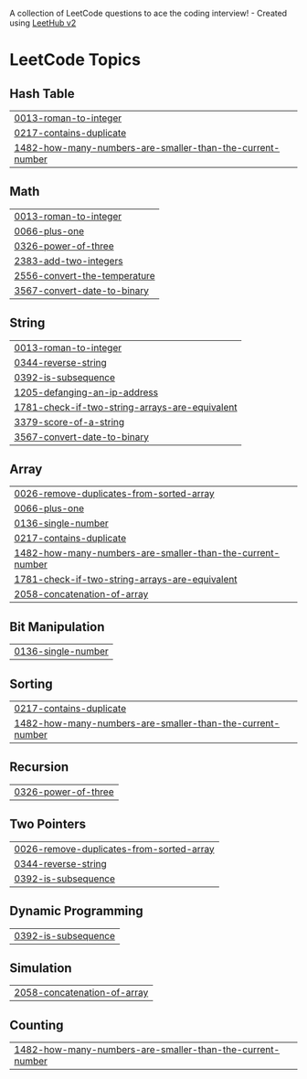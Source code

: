 A collection of LeetCode questions to ace the coding interview! - Created using [LeetHub v2](https://github.com/arunbhardwaj/LeetHub-2.0)
<!---LeetCode Topics Start-->
# LeetCode Topics
## Hash Table
|  |
| ------- |
| [0013-roman-to-integer](https://github.com/AnasMohammed212/Solved-LeetCode-Problems/tree/master/0013-roman-to-integer) |
| [0217-contains-duplicate](https://github.com/AnasMohammed212/Solved-LeetCode-Problems/tree/master/0217-contains-duplicate) |
| [1482-how-many-numbers-are-smaller-than-the-current-number](https://github.com/AnasMohammed212/Solved-LeetCode-Problems/tree/master/1482-how-many-numbers-are-smaller-than-the-current-number) |
## Math
|  |
| ------- |
| [0013-roman-to-integer](https://github.com/AnasMohammed212/Solved-LeetCode-Problems/tree/master/0013-roman-to-integer) |
| [0066-plus-one](https://github.com/AnasMohammed212/Solved-LeetCode-Problems/tree/master/0066-plus-one) |
| [0326-power-of-three](https://github.com/AnasMohammed212/Solved-LeetCode-Problems/tree/master/0326-power-of-three) |
| [2383-add-two-integers](https://github.com/AnasMohammed212/Solved-LeetCode-Problems/tree/master/2383-add-two-integers) |
| [2556-convert-the-temperature](https://github.com/AnasMohammed212/Solved-LeetCode-Problems/tree/master/2556-convert-the-temperature) |
| [3567-convert-date-to-binary](https://github.com/AnasMohammed212/Solved-LeetCode-Problems/tree/master/3567-convert-date-to-binary) |
## String
|  |
| ------- |
| [0013-roman-to-integer](https://github.com/AnasMohammed212/Solved-LeetCode-Problems/tree/master/0013-roman-to-integer) |
| [0344-reverse-string](https://github.com/AnasMohammed212/Solved-LeetCode-Problems/tree/master/0344-reverse-string) |
| [0392-is-subsequence](https://github.com/AnasMohammed212/Solved-LeetCode-Problems/tree/master/0392-is-subsequence) |
| [1205-defanging-an-ip-address](https://github.com/AnasMohammed212/Solved-LeetCode-Problems/tree/master/1205-defanging-an-ip-address) |
| [1781-check-if-two-string-arrays-are-equivalent](https://github.com/AnasMohammed212/Solved-LeetCode-Problems/tree/master/1781-check-if-two-string-arrays-are-equivalent) |
| [3379-score-of-a-string](https://github.com/AnasMohammed212/Solved-LeetCode-Problems/tree/master/3379-score-of-a-string) |
| [3567-convert-date-to-binary](https://github.com/AnasMohammed212/Solved-LeetCode-Problems/tree/master/3567-convert-date-to-binary) |
## Array
|  |
| ------- |
| [0026-remove-duplicates-from-sorted-array](https://github.com/AnasMohammed212/Solved-LeetCode-Problems/tree/master/0026-remove-duplicates-from-sorted-array) |
| [0066-plus-one](https://github.com/AnasMohammed212/Solved-LeetCode-Problems/tree/master/0066-plus-one) |
| [0136-single-number](https://github.com/AnasMohammed212/Solved-LeetCode-Problems/tree/master/0136-single-number) |
| [0217-contains-duplicate](https://github.com/AnasMohammed212/Solved-LeetCode-Problems/tree/master/0217-contains-duplicate) |
| [1482-how-many-numbers-are-smaller-than-the-current-number](https://github.com/AnasMohammed212/Solved-LeetCode-Problems/tree/master/1482-how-many-numbers-are-smaller-than-the-current-number) |
| [1781-check-if-two-string-arrays-are-equivalent](https://github.com/AnasMohammed212/Solved-LeetCode-Problems/tree/master/1781-check-if-two-string-arrays-are-equivalent) |
| [2058-concatenation-of-array](https://github.com/AnasMohammed212/Solved-LeetCode-Problems/tree/master/2058-concatenation-of-array) |
## Bit Manipulation
|  |
| ------- |
| [0136-single-number](https://github.com/AnasMohammed212/Solved-LeetCode-Problems/tree/master/0136-single-number) |
## Sorting
|  |
| ------- |
| [0217-contains-duplicate](https://github.com/AnasMohammed212/Solved-LeetCode-Problems/tree/master/0217-contains-duplicate) |
| [1482-how-many-numbers-are-smaller-than-the-current-number](https://github.com/AnasMohammed212/Solved-LeetCode-Problems/tree/master/1482-how-many-numbers-are-smaller-than-the-current-number) |
## Recursion
|  |
| ------- |
| [0326-power-of-three](https://github.com/AnasMohammed212/Solved-LeetCode-Problems/tree/master/0326-power-of-three) |
## Two Pointers
|  |
| ------- |
| [0026-remove-duplicates-from-sorted-array](https://github.com/AnasMohammed212/Solved-LeetCode-Problems/tree/master/0026-remove-duplicates-from-sorted-array) |
| [0344-reverse-string](https://github.com/AnasMohammed212/Solved-LeetCode-Problems/tree/master/0344-reverse-string) |
| [0392-is-subsequence](https://github.com/AnasMohammed212/Solved-LeetCode-Problems/tree/master/0392-is-subsequence) |
## Dynamic Programming
|  |
| ------- |
| [0392-is-subsequence](https://github.com/AnasMohammed212/Solved-LeetCode-Problems/tree/master/0392-is-subsequence) |
## Simulation
|  |
| ------- |
| [2058-concatenation-of-array](https://github.com/AnasMohammed212/Solved-LeetCode-Problems/tree/master/2058-concatenation-of-array) |
## Counting
|  |
| ------- |
| [1482-how-many-numbers-are-smaller-than-the-current-number](https://github.com/AnasMohammed212/Solved-LeetCode-Problems/tree/master/1482-how-many-numbers-are-smaller-than-the-current-number) |
<!---LeetCode Topics End-->
